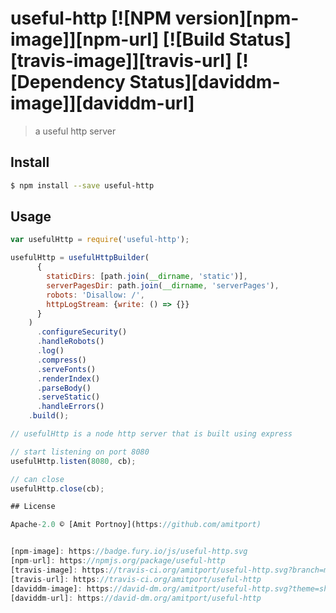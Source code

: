 # useful-http [![NPM version][npm-image]][npm-url] [![Build Status][travis-image]][travis-url] [![Dependency Status][daviddm-image]][daviddm-url]
> a useful http server


## Install

```sh
$ npm install --save useful-http
```


## Usage

```js
var usefulHttp = require('useful-http');

usefulHttp = usefulHttpBuilder(
      {
        staticDirs: [path.join(__dirname, 'static')],
        serverPagesDir: path.join(__dirname, 'serverPages'),
        robots: 'Disallow: /',
        httpLogStream: {write: () => {}}
      }
    )
      .configureSecurity()
      .handleRobots()
      .log()
      .compress()
      .serveFonts()
      .renderIndex()
      .parseBody()
      .serveStatic()
      .handleErrors()
    .build();

// usefulHttp is a node http server that is built using express

// start listening on port 8080
usefulHttp.listen(8080, cb);

// can close
usefulHttp.close(cb);

## License

Apache-2.0 © [Amit Portnoy](https://github.com/amitport)


[npm-image]: https://badge.fury.io/js/useful-http.svg
[npm-url]: https://npmjs.org/package/useful-http
[travis-image]: https://travis-ci.org/amitport/useful-http.svg?branch=master
[travis-url]: https://travis-ci.org/amitport/useful-http
[daviddm-image]: https://david-dm.org/amitport/useful-http.svg?theme=shields.io
[daviddm-url]: https://david-dm.org/amitport/useful-http
